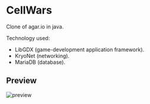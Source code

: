 CellWars
=============
Clone of agar.io in java.

Technology used: 
* LibGDX (game-development application framework).
* KryoNet (networking).
* MariaDB (database).

Preview
-------
![preview](core/assets/preview.gif)
